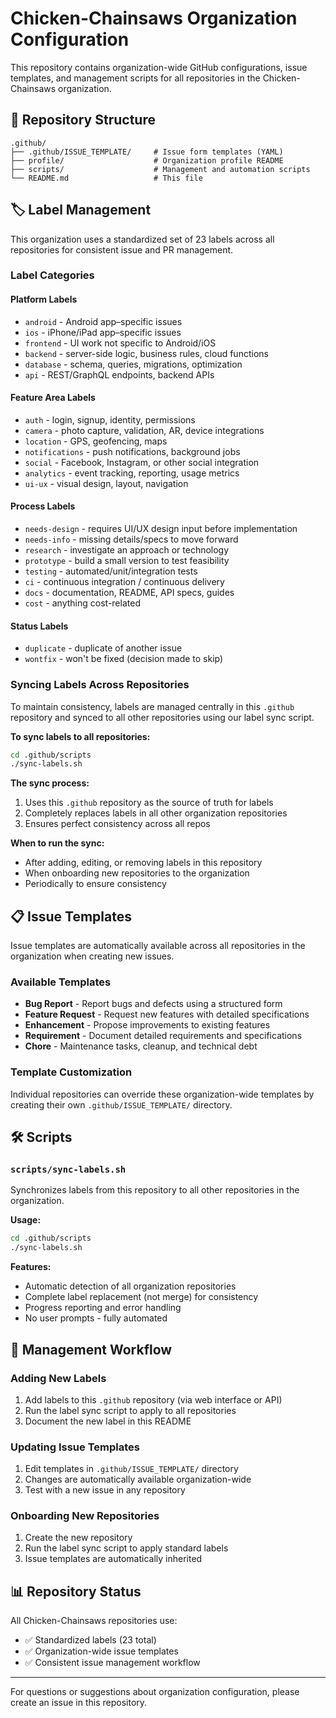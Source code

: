 # Chicken-Chainsaws Organization Configuration

This repository contains organization-wide GitHub configurations, issue templates, and management scripts for all repositories in the Chicken-Chainsaws organization.

## 📁 Repository Structure

```
.github/
├── .github/ISSUE_TEMPLATE/     # Issue form templates (YAML)
├── profile/                    # Organization profile README
├── scripts/                    # Management and automation scripts
└── README.md                   # This file
```

## 🏷️ Label Management

This organization uses a standardized set of 23 labels across all repositories for consistent issue and PR management.

### Label Categories

#### Platform Labels
- `android` - Android app–specific issues
- `ios` - iPhone/iPad app–specific issues
- `frontend` - UI work not specific to Android/iOS
- `backend` - server-side logic, business rules, cloud functions
- `database` - schema, queries, migrations, optimization
- `api` - REST/GraphQL endpoints, backend APIs

#### Feature Area Labels
- `auth` - login, signup, identity, permissions
- `camera` - photo capture, validation, AR, device integrations
- `location` - GPS, geofencing, maps
- `notifications` - push notifications, background jobs
- `social` - Facebook, Instagram, or other social integration
- `analytics` - event tracking, reporting, usage metrics
- `ui-ux` - visual design, layout, navigation

#### Process Labels
- `needs-design` - requires UI/UX design input before implementation
- `needs-info` - missing details/specs to move forward
- `research` - investigate an approach or technology
- `prototype` - build a small version to test feasibility
- `testing` - automated/unit/integration tests
- `ci` - continuous integration / continuous delivery
- `docs` - documentation, README, API specs, guides
- `cost` - anything cost-related

#### Status Labels
- `duplicate` - duplicate of another issue
- `wontfix` - won't be fixed (decision made to skip)

### Syncing Labels Across Repositories

To maintain consistency, labels are managed centrally in this `.github` repository and synced to all other repositories using our label sync script.

**To sync labels to all repositories:**

```bash
cd .github/scripts
./sync-labels.sh
```

**The sync process:**
1. Uses this `.github` repository as the source of truth for labels
2. Completely replaces labels in all other organization repositories
3. Ensures perfect consistency across all repos

**When to run the sync:**
- After adding, editing, or removing labels in this repository
- When onboarding new repositories to the organization
- Periodically to ensure consistency

## 📋 Issue Templates

Issue templates are automatically available across all repositories in the organization when creating new issues.

### Available Templates
- **Bug Report** - Report bugs and defects using a structured form
- **Feature Request** - Request new features with detailed specifications
- **Enhancement** - Propose improvements to existing features
- **Requirement** - Document detailed requirements and specifications
- **Chore** - Maintenance tasks, cleanup, and technical debt

### Template Customization
Individual repositories can override these organization-wide templates by creating their own `.github/ISSUE_TEMPLATE/` directory.

## 🛠️ Scripts

### `scripts/sync-labels.sh`
Synchronizes labels from this repository to all other repositories in the organization.

**Usage:**
```bash
cd .github/scripts
./sync-labels.sh
```

**Features:**
- Automatic detection of all organization repositories
- Complete label replacement (not merge) for consistency
- Progress reporting and error handling
- No user prompts - fully automated

## 🔧 Management Workflow

### Adding New Labels
1. Add labels to this `.github` repository (via web interface or API)
2. Run the label sync script to apply to all repositories
3. Document the new label in this README

### Updating Issue Templates
1. Edit templates in `.github/ISSUE_TEMPLATE/` directory
2. Changes are automatically available organization-wide
3. Test with a new issue in any repository

### Onboarding New Repositories
1. Create the new repository
2. Run the label sync script to apply standard labels
3. Issue templates are automatically inherited

## 📊 Repository Status

All Chicken-Chainsaws repositories use:
- ✅ Standardized labels (23 total)
- ✅ Organization-wide issue templates
- ✅ Consistent issue management workflow

---

For questions or suggestions about organization configuration, please create an issue in this repository.